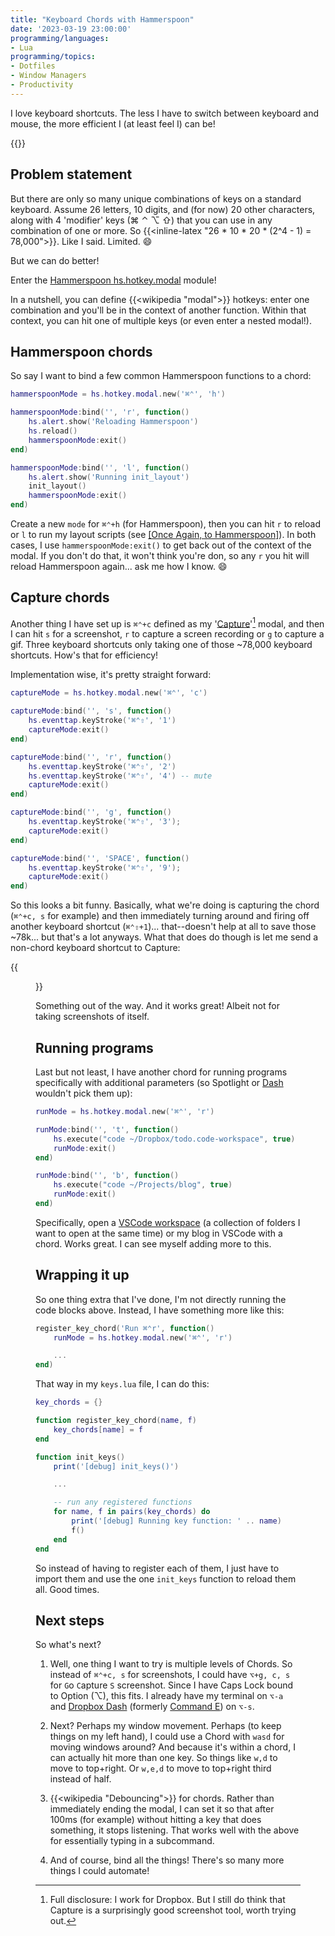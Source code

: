 ```yaml
---
title: "Keyboard Chords with Hammerspoon"
date: '2023-03-19 23:00:00'
programming/languages:
- Lua
programming/topics:
- Dotfiles
- Window Managers
- Productivity
---
```

I love keyboard shortcuts. The less I have to switch between keyboard and mouse, the more efficient I (at least feel I) can be!

{{<toc>}}

## Problem statement

But there are only so many unique combinations of keys on a standard keyboard. Assume 26 letters, 10 digits, and (for now) 20 other characters, along with 4 'modifier' keys (⌘ ⌃ ⌥ ⇧) that you can use in any combination of one or more. So {{<inline-latex "26 * 10 * 20 * (2^4 - 1) = 78,000">}}. Like I said. Limited. :smile:

But we can do better!

Enter the [Hammerspoon hs.hotkey.modal](https://www.hammerspoon.org/docs/hs.hotkey.modal.html) module!

<!--more-->

In a nutshell, you can define {{<wikipedia "modal">}} hotkeys: enter one combination and you'll be in the context of another function. Within that context, you can hit one of multiple keys (or even enter a nested modal!). 

## Hammerspoon chords

So say I want to bind a few common Hammerspoon functions to a chord:

```lua
hammerspoonMode = hs.hotkey.modal.new('⌘⌃', 'h')

hammerspoonMode:bind('', 'r', function()
    hs.alert.show('Reloading Hammerspoon')
    hs.reload()
    hammerspoonMode:exit()
end)

hammerspoonMode:bind('', 'l', function()
    hs.alert.show('Running init_layout')
    init_layout()
    hammerspoonMode:exit()
end)
```

Create a new `mode` for `⌘⌃+h` (for Hammerspoon), then you can hit `r` to reload or `l` to run my layout scripts (see [[Once Again, to Hammerspoon]]()). In both cases, I use `hammerspoonMode:exit()` to get back out of the context of the modal. If you don't do that, it won't think you're don, so any `r` you hit will reload Hammerspoon again... ask me how I know. :smile:

## Capture chords

Another thing I have set up is `⌘⌃+c` defined as my '[Capture](https://www.dropbox.com/capture)'[^disclosure] modal, and then I can hit `s` for a screenshot, `r` to capture a screen recording or `g` to capture a gif. Three keyboard shortcuts only taking one of those ~78,000 keyboard shortcuts. How's that for efficiency! 

Implementation wise, it's pretty straight forward:

```lua
captureMode = hs.hotkey.modal.new('⌘⌃', 'c')

captureMode:bind('', 's', function()
    hs.eventtap.keyStroke('⌘⌃⇧', '1')
    captureMode:exit()
end)

captureMode:bind('', 'r', function()
    hs.eventtap.keyStroke('⌘⌃⇧', '2')
    hs.eventtap.keyStroke('⌘⌃⇧', '4') -- mute
    captureMode:exit()
end)

captureMode:bind('', 'g', function()
    hs.eventtap.keyStroke('⌘⌃⇧', '3');
    captureMode:exit()
end)

captureMode:bind('', 'SPACE', function()
    hs.eventtap.keyStroke('⌘⌃⇧', '9');
    captureMode:exit()
end)
```

So this looks a bit funny. Basically, what we're doing is capturing the chord (`⌘⌃+c, s` for example) and then immediately turning around and firing off another keyboard shortcut (`⌘⌃⇧+1`)... that--doesn't help at all to save those ~78k... but that's a lot anyways. What that does do though is let me send a non-chord keyboard shortcut to Capture:

{{<figure src="/embeds/2023/capture-shortcuts.png">}}

Something out of the way. And it works great! Albeit not for taking screenshots of itself.  

## Running programs

Last but not least, I have another chord for running programs specifically with additional parameters (so Spotlight or [Dash](https://www.dropbox.com/dash) wouldn't pick them up):

```lua
runMode = hs.hotkey.modal.new('⌘⌃', 'r')

runMode:bind('', 't', function()
    hs.execute("code ~/Dropbox/todo.code-workspace", true)
    runMode:exit()
end)

runMode:bind('', 'b', function()
    hs.execute("code ~/Projects/blog", true)
    runMode:exit()
end)
```

Specifically, open a [VSCode workspace](https://code.visualstudio.com/docs/editor/workspaces) (a collection of folders I want to open at the same time) or my blog in VSCode with a chord. Works great. I can see myself adding more to this. 

## Wrapping it up

So one thing extra that I've done, I'm not directly running the code blocks above. Instead, I have something more like this:

```lua
register_key_chord('Run ⌘⌃r', function() 
    runMode = hs.hotkey.modal.new('⌘⌃', 'r')

    ...
end)
```

That way in my `keys.lua` file, I can do this:

```lua
key_chords = {}

function register_key_chord(name, f) 
    key_chords[name] = f
end

function init_keys()
    print('[debug] init_keys()')

    ...

    -- run any registered functions
    for name, f in pairs(key_chords) do
        print('[debug] Running key function: ' .. name)
        f()
    end
end
```

So instead of having to register each of them, I just have to import them and use the one `init_keys` function to reload them all. Good times. 

## Next steps

So what's next? 

1. Well, one thing I want to try is multiple levels of Chords. So instead of `⌘⌃+c, s` for screenshots, I could have `⌥+g, c, s` for `G`o `C`apture `S` screenshot. Since I have Caps Lock bound to Option (⌥), this fits. I already have my terminal on `⌥-a` and [Dropbox Dash](https://www.dropbox.com/dash) (formerly [Command E](https://getcommande.com/)) on `⌥-s`. 

2. Next? Perhaps my window movement. Perhaps (to keep things on my left hand), I could use a Chord with `wasd` for moving windows around? And because it's within a chord, I can actually hit more than one key. So things like `w,d` to move to top+right. Or `w,e,d` to move to top+right third instead of half. 

3. {{<wikipedia "Debouncing">}} for chords. Rather than immediately ending the modal, I can set it so that after 100ms (for example) without hitting a key that does something, it stops listening. That works well with the above for essentially typing in a subcommand. 

4. And of course, bind all the things! There's so many more things I could automate!

[^disclosure]: Full disclosure: I work for Dropbox. But I still do think that Capture is a surprisingly good screenshot tool, worth trying out. 